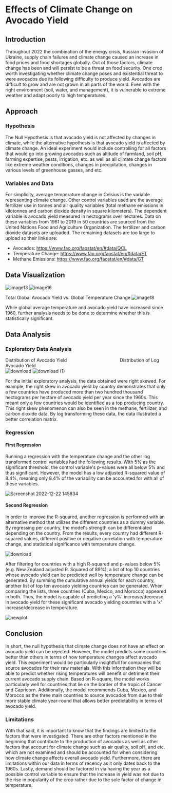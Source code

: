 # Effects of Climate Change on Avocado Yield
## Introduction
Throughout 2022 the combination of the energy crisis, Russian invasion of Ukraine, supply chain failures and climate change caused an increase in food prices and food shortages globally. Out of those factors, climate change has been and will persist to be a threat on food security. One crop worth investigating whether climate change poses and existential threat to were avocados due its following difficulty to produce yield. Avocados are difficult to grow and are not grown in all parts of the world. Even with the right environment (soil, water, and management), it is vulnerable to extreme weather and adapt poorly to high temperatures. 

## Approach
### Hypothesis
The Null Hypothesis is that avocado yield is not affected by changes in climate, while the alternative hypothesis is that avocado yield is affected by climate change. An ideal experiment would include controlling for all factors that would go into growing avocados such as altitude of farmland, soil pH, farming expertise, pests, irrigation, etc. as well as all climate change factors like extreme weather conditions, changes in precipitation, changes in various levels of greenhouse gasses, and etc.

### Variables and Data
For simplicity, average temperature change in Celsius is the variable representing climate change. Other control variables used are the average fertilizer use in tonnes and air quality variables (total methane emissions in kilotonnes and carbon dioxide density in square kilometers). The dependent variable is avocado yield measured in hectograms over hectares. Data on these variables from 1961 to 2019 in 50 countries are sourced from the United Nations Food and Agriculture Organization. The fertilizer and carbon dioxide datasets are uploaded. The remaining datasets are too large to upload so their links are: 
* Avocados: https://www.fao.org/faostat/en/#data/QCL 
* Temperature Change: https://www.fao.org/faostat/en/#data/ET 
* Methane Emissions: https://www.fao.org/faostat/en/#data/GT

## Data Visualization

![image13](https://user-images.githubusercontent.com/105828433/208839783-47c664e2-774d-4639-a4f8-09572d7c14af.gif)
![image16](https://user-images.githubusercontent.com/105828433/208839377-bf6a30dc-b95c-48a0-8721-07ed6aa67c33.gif)

Total Global Avocado Yield vs. Global Temperature Change
![image18](https://user-images.githubusercontent.com/105828433/208839926-d21e47cf-2aa1-4e2c-a850-5201585a4b75.png)

While global average temperature and avocado yield have increased since 1960, further analysis needs to be done to determine whether this is statistically significant.

## Data Analysis
### Exploratory Data Analysis

Distribution of Avocado Yield &emsp; &emsp; &emsp; &emsp; &emsp; &emsp; &emsp; &emsp; &emsp; Distribution of Log Avocado Yield\
![download](https://user-images.githubusercontent.com/105828433/208842313-3ad2dfbb-5168-4a6d-97d4-8427e1dd8419.jpg) ![download (1)](https://user-images.githubusercontent.com/105828433/208842342-a374107c-b22d-4435-879a-113029268b6a.jpg)

For the initial exploratory analysis, the data obtained were right skewed. For example, the right skew in avocado yield by country demonstrates that only a few countries have produced more than two hundred thousand hectograms per hectare of avocado yield per year since the 1960s. This meant only a few countries would be identified as a top producing country. This right skew phenomenon can also be seen in the methane, fertilizer, and carbon dioxide data. By log transforming these data, the data illustrated a better correlation matrix.

### Regression
#### First Regression
Running a regression with the temperature change and the other log transformed control variables had the following results. With 5% as the significant threshold, the control variable's p-values were all below 5% and thus significant. However, the model has a low adjusted R-squared value of 8.4%, meaning only 8.4% of the variability can be accounted for with all of these variables. 

![Screenshot 2022-12-22 145834](https://user-images.githubusercontent.com/105828433/209243873-eb6469e2-d592-4caa-a9c1-b2430af7acdd.png)

#### Second Regression
In order to improve the R-squared, another regression is performed with an alternative method that utilizes the different countries as a dummy variable. By regressing per country, the model's strength can be differentiated depending on the country. From the results, every country had different R-squared values, different positive or negative correlation with temperature change, and statistical significance with temperature change.

![download](https://user-images.githubusercontent.com/105828433/208847138-5100d4e0-992c-4c80-b6b3-25b5146166d8.jpg)

After filtering for countries with a high R-squared and p-values below 5% (e.g. New Zealand adjusted R. Squared of 89%), a list of top 10 countries whose avocado yield can be predicted well by temperature change can be generated. By summing the cumulative annual yields for each country, another list of top ten avocado yielding countries can be generated. When comparing the lists, three countries (Cuba, Mexico, and Morocco) appeared in both. Thus, the model is capable of predicting a 'y%' increase/decrease in avocado yield for these significant avocado yielding countries with a 'x' increase/decrease in temperature. 

![newplot](https://user-images.githubusercontent.com/105828433/208847028-bdf9035b-2c99-4dd9-aecb-ee41b82ac339.jpg)

## Conclusion
In short, the null hypothesis that climate change does not have an effect on avocado yield can be rejected. However, the model predicts some countries better than others in terms of how temperature changes affect avocado yield. This experiment would be particularly insightfull for companies that source avocados for their raw materials.  With this information they will be able to predict whether rising temperatures will benefit or detriment their current avocado supply chain. Based on R-square, the model works particularly well for countries that lie on the border of the tropic of Cancer and Capricorn. Additionally, the model recommends Cuba, Mexico, and Morocco as the three main countries to source avocados from due to their more stable climate year-round that allows better predictability in terms of avocado yield. 

### Limitations
With that said, it is important to know that the findings are limited to the factors that were investigated. There are other factors mentioned in the beginning that contribute to the production of avocados as well as other factors that account for climate change such as air quality, soil pH, and etc. which are not examined and should be accounted for when considering how climate change affects overall avocado yield. Furthermore, there are limitations within our data in terms of recency as it only dates back to the 1960s. Lastly, demand should be factored in via having the year as a possible control variable to ensure that the increase in yield was not due to the rise in popularity of the crop rather due to the sole factor of change in temperature.
